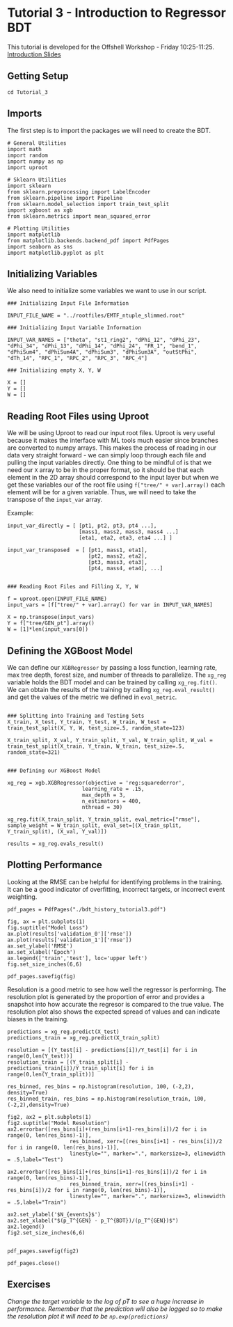 # Tutorial 3 - Introduction to Regressor BDT
This tutorial is developed for the Offshell Workshop - Friday 10:25-11:25.
[Introduction Slides](https://indico.cern.ch/event/1375252/timetable/#18-machine-learning)


## Getting Setup

```
cd Tutorial_3
```

## Imports
The first step is to import the packages we will need to create the BDT.
```
# General Utilities
import math
import random
import numpy as np
import uproot

# Sklearn Utilities
import sklearn
from sklearn.preprocessing import LabelEncoder
from sklearn.pipeline import Pipeline
from sklearn.model_selection import train_test_split
import xgboost as xgb
from sklearn.metrics import mean_squared_error

# Plotting Utilities
import matplotlib
from matplotlib.backends.backend_pdf import PdfPages
import seaborn as sns
import matplotlib.pyplot as plt
```
## Initializing Variables
We also need to initialize some variables we want to use in our script.

```
### Initializing Input File Information

INPUT_FILE_NAME = "../rootfiles/EMTF_ntuple_slimmed.root"

### Initializing Input Variable Information

INPUT_VAR_NAMES = ["theta", "st1_ring2", "dPhi_12", "dPhi_23", "dPhi_34", "dPhi_13", "dPhi_14", "dPhi_24", "FR_1", "bend_1", "dPhiSum4", "dPhiSum4A", "dPhiSum3", "dPhiSum3A", "outStPhi", "dTh_14", "RPC_1", "RPC_2", "RPC_3", "RPC_4"]

### Initializing empty X, Y, W

X = []
Y = []
W = []
```

## Reading Root Files using Uproot
We will be using Uproot to read our input root files. Uproot is very useful because it makes the interface with ML tools much easier since branches are converted to numpy arrays. This makes the process of reading in our data very straight forward - we can simply loop through each file and pulling the input variables directly. One thing to be mindful of is that we need our `X` array to be in the proper format, so it should be that each element in the 2D array should correspond to the input layer but when we get these variables our of the root file using `f["tree/" + var].array()` each element will be for a given variable. Thus, we will need to take the transpose of the `input_var` array.

Example:
```
input_var_directly = [ [pt1, pt2, pt3, pt4 ...],
                       [mass1, mass2, mass3, mass4 ...]
                       [eta1, eta2, eta3, eta4 ...] ]

input_var_transposed  = [ [pt1, mass1, eta1],
                          [pt2, mass2, eta2],
                          [pt3, mass3, eta3],
                          [pt4, mass4, eta4], ...]
```

```

### Reading Root Files and Filling X, Y, W

f = uproot.open(INPUT_FILE_NAME)
input_vars = [f["tree/" + var].array() for var in INPUT_VAR_NAMES]

X = np.transpose(input_vars)
Y = f["tree/GEN_pt"].array()
W = [1]*len(input_vars[0])
```

## Defining the XGBoost Model
We can define our `XGBRegressor` by passing a loss function, learning rate, max tree depth, forest size, and number of threads to parallelize. The `xg_reg` variable holds the BDT model and can be trained by calling `xg_reg.fit()`. We can obtain the results of the training by calling `xg_reg.eval_result()` and get the values of the metric we defined in `eval_metric`.

```

### Splitting into Training and Testing Sets
X_train, X_test, Y_train, Y_test, W_train, W_test = train_test_split(X, Y, W, test_size=.5, random_state=123)

X_train_split, X_val, Y_train_split, Y_val, W_train_split, W_val = train_test_split(X_train, Y_train, W_train, test_size=.5, random_state=321)


### Defining our XGBoost Model

xg_reg = xgb.XGBRegressor(objective = 'reg:squarederror', 
                        learning_rate = .15, 
                        max_depth = 3, 
                        n_estimators = 400,
                        nthread = 30)

xg_reg.fit(X_train_split, Y_train_split, eval_metric=["rmse"], sample_weight = W_train_split, eval_set=[(X_train_split, Y_train_split), (X_val, Y_val)])

results = xg_reg.evals_result()

```

## Plotting Performance

Looking at the RMSE can be helpful for identifying problems in the training. It can be a good indicator of overfitting, incorrect targets, or incorrect event weighting.

```
pdf_pages = PdfPages("./bdt_history_tutorial3.pdf")

fig, ax = plt.subplots(1)
fig.suptitle("Model Loss")
ax.plot(results['validation_0']['rmse'])
ax.plot(results['validation_1']['rmse'])
ax.set_ylabel('RMSE')
ax.set_xlabel('Epoch')
ax.legend(['train','test'], loc='upper left')
fig.set_size_inches(6,6)

pdf_pages.savefig(fig)
```

Resolution is a good metric to see how well the regressor is performing. The resolution plot is generated by the proportion of error and provides a snapshot into how accurate the regresor is compared to the true value. The resolution plot also shows the expected spread of values and can indicate biases in the training.

```
predictions = xg_reg.predict(X_test)
predictions_train = xg_reg.predict(X_train_split)

resolution = [(Y_test[i] - predictions[i])/Y_test[i] for i in range(0,len(Y_test))]
resolution_train = [(Y_train_split[i] - predictions_train[i])/Y_train_split[i] for i in range(0,len(Y_train_split))]

res_binned, res_bins = np.histogram(resolution, 100, (-2,2), density=True)
res_binned_train, res_bins = np.histogram(resolution_train, 100, (-2,2),density=True)

fig2, ax2 = plt.subplots(1)
fig2.suptitle("Model Resolution")
ax2.errorbar([res_bins[i]+(res_bins[i+1]-res_bins[i])/2 for i in range(0, len(res_bins)-1)],
                    res_binned, xerr=[(res_bins[i+1] - res_bins[i])/2 for i in range(0, len(res_bins)-1)],
                    linestyle="", marker=".", markersize=3, elinewidth = .5,label="Test")

ax2.errorbar([res_bins[i]+(res_bins[i+1]-res_bins[i])/2 for i in range(0, len(res_bins)-1)],
                    res_binned_train, xerr=[(res_bins[i+1] - res_bins[i])/2 for i in range(0, len(res_bins)-1)],
                    linestyle="", marker=".", markersize=3, elinewidth = .5,label="Train")

ax2.set_ylabel('$N_{events}$')
ax2.set_xlabel("$(p_T^{GEN} - p_T^{BDT})/(p_T^{GEN})$")
ax2.legend()
fig2.set_size_inches(6,6)


pdf_pages.savefig(fig2)

pdf_pages.close()

```

## Exercises
*Change the target variable to the log of pT to see a huge increase in performance. Remember that the prediction will also be logged so to make the resolution plot it will need to be `np.exp(predictions)`*


